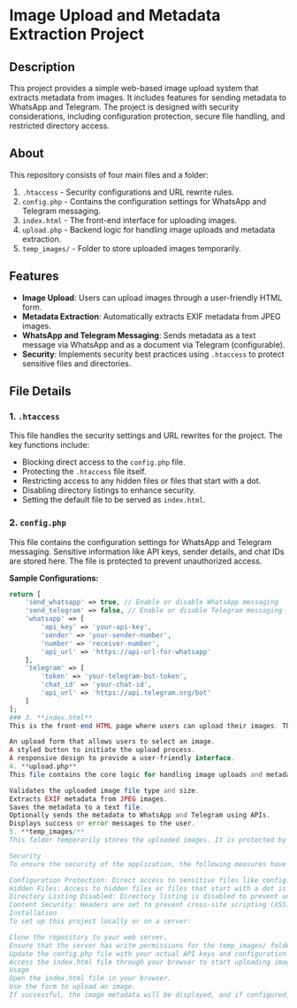 # Image Upload and Metadata Extraction Project

## Description
This project provides a simple web-based image upload system that extracts metadata from images. It includes features for sending metadata to WhatsApp and Telegram. The project is designed with security considerations, including configuration protection, secure file handling, and restricted directory access.

## About
This repository consists of four main files and a folder:
1. `.htaccess` - Security configurations and URL rewrite rules.
2. `config.php` - Contains the configuration settings for WhatsApp and Telegram messaging.
3. `index.html` - The front-end interface for uploading images.
4. `upload.php` - Backend logic for handling image uploads and metadata extraction.
5. `temp_images/` - Folder to store uploaded images temporarily.

## Features
- **Image Upload**: Users can upload images through a user-friendly HTML form.
- **Metadata Extraction**: Automatically extracts EXIF metadata from JPEG images.
- **WhatsApp and Telegram Messaging**: Sends metadata as a text message via WhatsApp and as a document via Telegram (configurable).
- **Security**: Implements security best practices using `.htaccess` to protect sensitive files and directories.

## File Details

### 1. `.htaccess`
This file handles the security settings and URL rewrites for the project. The key functions include:
- Blocking direct access to the `config.php` file.
- Protecting the `.htaccess` file itself.
- Restricting access to any hidden files or files that start with a dot.
- Disabling directory listings to enhance security.
- Setting the default file to be served as `index.html`.

### 2. `config.php`
This file contains the configuration settings for WhatsApp and Telegram messaging. Sensitive information like API keys, sender details, and chat IDs are stored here. The file is protected to prevent unauthorized access.

**Sample Configurations:**
```php
return [
    'send_whatsapp' => true, // Enable or disable WhatsApp messaging
    'send_telegram' => false, // Enable or disable Telegram messaging
    'whatsapp' => [
        'api_key' => 'your-api-key',
        'sender' => 'your-sender-number',
        'number' => 'receiver-number',
        'api_url' => 'https://api-url-for-whatsapp'
    ],
    'telegram' => [
        'token' => 'your-telegram-bot-token',
        'chat_id' => 'your-chat-id',
        'api_url' => 'https://api.telegram.org/bot'
    ]
];
### 3. **index.html**
This is the front-end HTML page where users can upload their images. The page includes:

An upload form that allows users to select an image.
A styled button to initiate the upload process.
A responsive design to provide a user-friendly interface.
4. **upload.php**
This file contains the core logic for handling image uploads and metadata extraction. It performs the following functions:

Validates the uploaded image file type and size.
Extracts EXIF metadata from JPEG images.
Saves the metadata to a text file.
Optionally sends the metadata to WhatsApp and Telegram using APIs.
Displays success or error messages to the user.
5. **temp_images/**
This folder temporarily stores the uploaded images. It is protected by the .htaccess file to prevent direct access.

Security
To ensure the security of the application, the following measures have been implemented:

Configuration Protection: Direct access to sensitive files like config.php and .htaccess is blocked.
Hidden Files: Access to hidden files or files that start with a dot is prevented.
Directory Listing Disabled: Directory listing is disabled to prevent unauthorized access to the file structure.
Content Security: Headers are set to prevent cross-site scripting (XSS) and other security vulnerabilities.
Installation
To set up this project locally or on a server:

Clone the repository to your web server.
Ensure that the server has write permissions for the temp_images/ folder.
Update the config.php file with your actual API keys and configuration details for WhatsApp and Telegram.
Access the index.html file through your browser to start uploading images.
Usage
Open the index.html file in your browser.
Use the form to upload an image.
If successful, the image metadata will be displayed, and if configured, the metadata will be sent to WhatsApp and Telegram.
